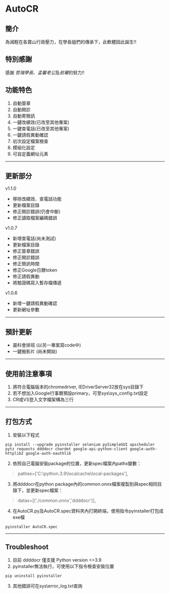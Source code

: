 # AutoCR

## 簡介
為減輕在各寶山行政壓力，在學長姐們的傳承下，此軟體因此誕生!!

## 特別感謝
感謝 *哲瑞學長、孟馨老公*及*前輩*的努力!!

## 功能特色
1. 自動簽章
2. 自動開診
3. 自動寄簡訊
4. 一鍵改績效(已改至其他專案)
5. 一鍵查電話(已改至其他專案)
6. 一鍵請假異動確認
7. 初次設定檔案檢查
8. 模組化設定
9. 可自定義網址元素
------
## 更新部分
v1.1.0
* 移除改績效、查電話功能
* 更新檔案目錄
* 修正開診錯誤(仍會中斷)
* 修正讀取檔案編碼錯誤

v1.0.7
* 新增查電話(尚未測試)
* 更新檔案目錄
* 修正簽章錯誤
* 修正開診錯誤
* 修正簡訊時間
* 修正Google日曆token
* 修正請假異動
* 將驗證碼寫入暫存檔傳遞

v1.0.6
* 新增一鍵請假異動確認
* 更新網址參數
------
## 預計更新
* 晨科會排班 (以另一專案寫code中)
* 一鍵搬影片 (尚未開始)
------
## 使用前注意事項
1. 將符合電腦版本的chromedriver, IEDriverServer32放在sys目錄下
2. 若不想加入Google行事曆預設primary，可至sys\\sys_config.txt設定
3. CR或VS登入文字檔架構為三行
------
## 打包方式
1. 安裝以下程式
```
pip install --upgrade pyinstaller selenium pySimpleGUI apscheduler pytz requests ddddocr chardet google-api-python-client google-auth-httplib2 google-auth-oauthlib
```
2. 依照自己電腦安裝package的位置，更新spec檔案內pathx變數：
> pathex=['C:\\python.3.9\\localcache\\local-packages'],
3. 將ddddocr在python package內的common.onnx檔案複製到與spec相同目錄下，並更新spec檔案：
> datas=[('./common.onnx','ddddocr')],
4. 在AutoCR.py及AutoCR.spec資料夾內打開終端，使用指令pyinstaller打包成exe檔
```
pyinstaller AutoCR.spec
```
------
## Troubleshoot
1. 目前 ddddocr 僅支援 Python version <=3.9
2. pyinstaller無法執行，可使用以下指令檢查安裝位置
```
pip uninstall pyinstaller
```
3. 其他錯誤可在sys\\error_log.txt查詢
